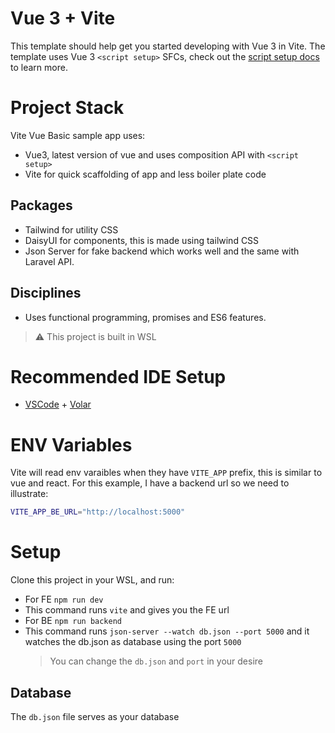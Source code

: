 # Vue 3 + Vite

This template should help get you started developing with Vue 3 in Vite. The template uses Vue 3 `<script setup>` SFCs, check out the [script setup docs](https://v3.vuejs.org/api/sfc-script-setup.html#sfc-script-setup) to learn more.

# Project Stack
Vite Vue Basic sample app uses:
* Vue3, latest version of vue and uses composition API with `<script setup>`
* Vite for quick scaffolding of app and less boiler plate code

## Packages
* Tailwind for utility CSS 
* DaisyUI for components, this is made using tailwind CSS
* Json Server for fake backend which works well and the same with Laravel API.

## Disciplines
* Uses functional programming, promises and ES6 features.
> ⚠ This project is built in WSL  

# Recommended IDE Setup

- [VSCode](https://code.visualstudio.com/) + [Volar](https://marketplace.visualstudio.com/items?itemName=johnsoncodehk.volar)

# ENV Variables

Vite will read env varaibles when they have `VITE_APP` prefix, this is similar to vue and react.
For this example, I have a backend url so we need to illustrate:
```bash
VITE_APP_BE_URL="http://localhost:5000"
```
# Setup

Clone this project in your WSL, and run:
* For FE `npm run dev`
 * This command runs `vite` and gives you the FE url
* For BE `npm run backend`
 * This command runs `json-server --watch db.json --port 5000` and it watches the db.json as database using the port `5000`
    > You can change the `db.json` and `port` in your desire

## Database
The `db.json` file serves as your database
